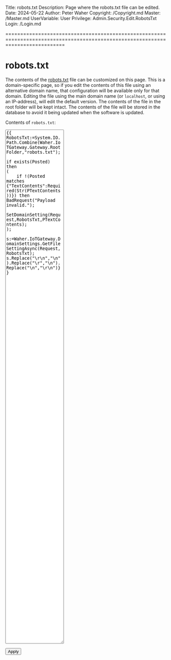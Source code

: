 Title: robots.txt
Description: Page where the robots.txt file can be edited.
Date: 2024-05-22
Author: Peter Waher
Copyright: /Copyright.md
Master: /Master.md
UserVariable: User
Privilege: Admin.Security.Edit.RobotsTxt
Login: /Login.md

================================================================================================================================

robots.txt
=============

The contents of the [robots.txt](https://www.robotstxt.org) file can be customized on this page. This is a domain-specific page, so
if you edit the contents of this file using an alternative domain name, that configuration will be available only for that domain.
Editing the file using the main domain name (or `localhost`, or using an IP-address), will edit the default version. The contents
of the file in the root folder will be kept intact. The contents of the file will be stored in the database to avoid it being
updated when the software is updated.

<form action="EditRobots.md" method="post">

<label for="TextContents">Contents of `robots.txt`:</label>  
<textarea id="TextContents" name="TextContents" style="min-height:40vh">{{
RobotsTxt:=System.IO.Path.Combine(Waher.IoTGateway.Gateway.RootFolder,"robots.txt");

if exists(Posted) then 
(
    if !(Posted matches {"TextContents":Required(Str(PTextContents))}) then BadRequest("Payload invalid.");
    SetDomainSetting(Request,RobotsTxt,PTextContents);
);

s:=Waher.IoTGateway.DomainSettings.GetFileSettingAsync(Request,RobotsTxt);
s.Replace("\r\n","\n").Replace("\r","\n").Replace("\n","\r\n")}}</textarea>

<button type="submit" class="posButton">Apply</button>
</form>
